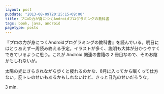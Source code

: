 ```yaml
---
layout: post
pubdate: "2013-08-09T20:25:15+09:00"
title: プロの力が身につくAndroidプログラミングの教科書
tags: book, java, android
pagetype: posts
---
```

『プロの力が身につくAndroidプログラミングの教科書』を読んでいる。明日にはとりあえず一周読み終える予定。イラストが多く、説明も大体が分かりやすくできているように思う。これが Android 関連の書籍の 2 冊目なので、そのお陰かもしれないが。

太陽の光にさらされながら歩くと疲れるのかな、8月に入ってから眠くって仕方ない。筋トレのせいもあるかもしれないけど、きっと日光のせいだろうな。

3 min.
